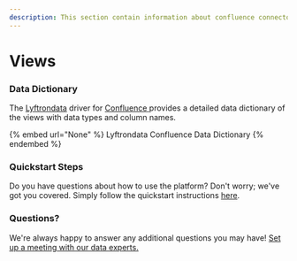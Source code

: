 ```yaml
---
description: This section contain information about confluence connector views information
---
```


# Views

### Data Dictionary

The [Lyftrondata](https://www.lyftrondata.com/) driver for [Confluence](https://www.lyftrondata.com/integration/business-analytics/confluence//)[ ](https://www.lyftrondata.com/integration/confluence/)provides a detailed data dictionary of the views with data types and column names.

{% embed url="None" %}
Lyftrondata Confluence Data Dictionary
{% endembed %}

### Quickstart Steps

Do you have questions about how to use the platform? Don't worry; we've got you covered. Simply follow the quickstart instructions [here](../README.md).

### Questions? <a href="#questions" id="questions"></a>

We're always happy to answer any additional questions you may have! [Set up a meeting with our data experts.](https://www.lyftrondata.com/book-a-meeting/)


